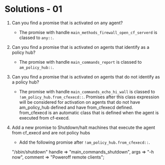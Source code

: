 # Solutions - 01

1. Can you find a promise that is activated on any agent?

    - The promise with handle `main_methods_firewall_open_cf_serverd` is
classed to `any::`.

2. Can you find a promise that is activated on agents that identify as a policy
hub?

    - The promise with handle `main_commands_report` is classed to `am_policy_hub::`.

3. Can you find a promise that is activated on agents that do not identify as a
policy hub? 

    - The promise with handle `main_commands_echo_hi_wall` is classed to
`!am_policy_hub.from_cfexecd::`. Promises after this class expression will be
considered for activation on agents that do not have am_policy_hub defined and
have from_cfexecd defined. from_cfexecd is an automatic class that is defined
when the agent is executed from cf-execd.

4. Add a new promise to Shutdown/halt machines that execute the agent from
cf_execd and are not policy hubs

    - Add the following promise after `!am_policy_hub.from_cfexecd::`.

    "/sbin/shutdown"
      handle => "main_commands_shutdown",
      args => "-h now",
      comment => "Poweroff remote clients";

